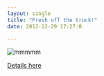 ```yaml
---
layout: single
title: "Fresh off the truck!"
date: 2012-12-29 17:27:0

---
```


![mmmmm][1]

[Details here][2]

   [1]: http://2.bp.blogspot.com/-g47axcWEeSQ/UN9ubdJXiDI/AAAAAAAAE1E/hZmXwvU4-Tk/s320/photo-775390.JPG
   [2]: http://www.beaus.ca/beer/pro-am/burnt-rock

